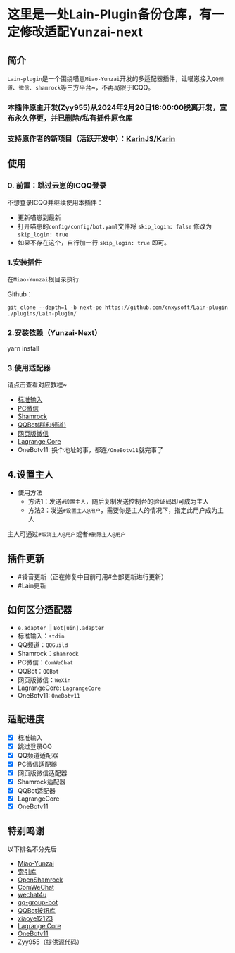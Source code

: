 # 这里是一处Lain-Plugin备份仓库，有一定修改适配Yunzai-next
## 简介
`Lain-plugin`是一个围绕喵崽`Miao-Yunzai`开发的多适配器插件，让喵崽接入`QQ频道`、`微信`、`shamrock`等三方平台~，不再局限于ICQQ。

### 本插件原主开发(Zyy955)从2024年2月20日18:00:00脱离开发，宣布永久停更，并已删除/私有插件原仓库
### 支持原作者的新项目（活跃开发中）：[KarinJS/Karin](https://gitee.com/KarinJS/Karin)


## 使用
### 0. 前置：跳过云崽的ICQQ登录
不想登录ICQQ并继续使用本插件：

- 更新喵崽到最新
- 打开喵崽的`config/config/bot.yaml`文件将 `skip_login: false` 修改为 `skip_login: true`
- 如果不存在这个，自行加一行  `skip_login: true` 即可。

### 1.安装插件

在`Miao-Yunzai`根目录执行

Github：
```
git clone --depth=1 -b next-pe https://github.com/cnxysoft/Lain-plugin ./plugins/Lain-plugin/
```

### 2.安装依赖（Yunzai-Next）

yarn install

### 3.使用适配器

请点击查看对应教程~

- [标准输入](./docs/stdin.md)
- [PC微信](./docs/WeChat.md)
- [Shamrock](./docs/Shamrock.md)
- [QQBot(群和频道)](./docs/QQBot.md)
- [网页版微信](./docs/WeXin.md)
- [Lagrange.Core](./docs/Lagrange.Core.md)
- OneBotv11: 换个地址的事，都连`/OneBotv11`就完事了

## 4.设置主人

- 使用方法
  - 方法1：发送`#设置主人`，随后复制发送控制台的验证码即可成为主人
  - 方法2：发送`#设置主人@用户`，需要你是主人的情况下，指定此用户成为主人

主人可通过`#取消主人@用户`或者`#删除主人@用户`

## 插件更新

- #铃音更新（正在修复中目前可用#全部更新进行更新）
- #Lain更新

## 如何区分适配器

- `e.adapter` || `Bot[uin].adapter`
- 标准输入：`stdin`
- QQ频道：`QQGuild`
- Shamrock：`shamrock`
- PC微信：`ComWeChat`
- QQBot：`QQBot`
- 网页版微信：`WeXin`
- LagrangeCore: `LagrangeCore`
- OneBotv11: `OneBotv11`

## 适配进度
- [x] 标准输入
- [x] 跳过登录QQ
- [x] QQ频道适配器
- [x] PC微信适配器
- [x] 网页版微信适配器
- [x] Shamrock适配器
- [x] QQBot适配器
- [x] LagrangeCore
- [x] OneBotv11

## 特别鸣谢

以下排名不分先后

- [Miao-Yunzai](https://github.com/yoimiya-kokomi/Miao-Yunzai)
- [索引库](https://github.com/yhArcadia/Yunzai-Bot-plugins-index)
- [OpenShamrock](https://github.com/whitechi73/OpenShamrock)
- [ComWeChat](https://github.com/JustUndertaker/ComWeChatBotClient)
- [wechat4u](https://github.com/nodeWechat/wechat4u/blob/master/run-core.js)
- [qq-group-bot](https://github.com/lc-cn/qq-group-bot)
- [QQBot按钮库](https://gitee.com/lava081/button)
- [xiaoye12123](https://gitee.com/xiaoye12123)
- [Lagrange.Core](https://github.com/LagrangeDev/Lagrange.Core)
- [OneBotv11](https://github.com/OneBotv11/OneBotv11)
- Zyy955（提供源代码）
